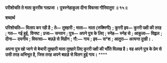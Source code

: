 **परीशोचति ते माता कुररीव गतप्रजा ।** **पुत्रस्नेहाकुला दीना विवत्सा गौरिवातुरा ॥ १५॥** 

**शब्दार्थ** 

**परिशोचति—** **विलाप कर रही है** **; ते—** **तुश्हारी** **; माता—** **माता (रुक्मिणी)** **; कुररी इव—** **कुररी पक्षी की तरह** **; गत—** **गई हुई,** **विनष्ट** **; प्रजा—** **सन्तान** **; पुत्र—** **अपने पुत्र के लिए** **; स्नेह—** **स्नेह से** **; आकुला—** **विह्वल** **; दीना—** **दयनीय** **; विवत्सा—** **बछड़े से** **विहीन** **; गौ:—** **गाय** **; इव—** **स²श** **; आतुरा—** **अत्यन्त दुखी।** **.** 

**अपना पुत्र खो जाने से बेचारी तुश्हारी माता तुश्हारे लिए कुररी पक्षी की भाँति विलख है।** **वह अपने पुत्र के प्रेम से उसी तरह अभिभूत है, जिस तरह अपने बछड़े से विलग हुई गाय।** **** 